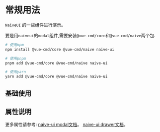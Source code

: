 # 常规用法
 `NaiveUI` 的一些组件进行演示。

要是用`naiveui`的`modal`组件,需要安装`@vue-cmd/core`和`@vue-cmd/naive`两个包.

```bash
# 使用npm
npm install @vue-cmd/core @vue-cmd/naive naive-ui

# 使用pnpm
pnpm add @vue-cmd/core @vue-cmd/naive naive-ui

# 使用yarn
yarn add @vue-cmd/core @vue-cmd/naive naive-ui
```

## 基础使用

<demo vue="../components/naiveui.vue"></demo>

## 属性说明

更多属性请参考:
[naive-ui modal文档](https://www.naiveui.com/zh-CN/os-theme/components/modal#API)。
[naive-ui drawer文档](https://www.naiveui.com/zh-CN/os-theme/components/drawer#API)。

